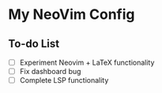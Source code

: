 # My NeoVim Config

## To-do List 

- [ ] Experiment Neovim + LaTeX functionality
- [ ] Fix dashboard bug
- [ ] Complete LSP functionality
